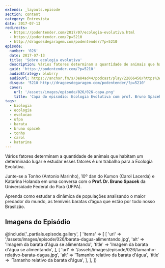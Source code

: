 ```yaml
---
extends: _layouts.episode
section: content
category: Entrevista
date: 2017-07-13
redirects:
  - https://podentender.com/2017/07/ecologia-evolutiva.html
  - https://podentender.com/?p=5210
  - http://dragoesdegaragem.com/podentender/?p=5210
episode:
  number: '026'
  date: 2017-07-13
  title: 'Sobre ecologia evolutiva'
  description: Vários fatores determinam a quantidade de animais que habitam um determinado lugar e estudar esses fatores é um trabalho para a Ecologia Evolutiva.  
  guid: 'https://podentender.com/?p=5210'
  audioStrategy: blubrry
  audioUrl: https://anchor.fm/s/3e84ad44/podcast/play/22066450/https%3A%2F%2Fd3ctxlq1ktw2nl.cloudfront.net%2Fstaging%2F2020-10-3%2F125107023-44100-2-670fffe3edbbd0d3.mp3
  disqus: '5210 http://dragoesdegaragem.com/podentender/?p=5210'
  cover:
    url: '/assets/images/episode/026/026-capa.png'
    title: 'Capa do episódio: Ecologia Evolutiva com prof. Bruno Spacek da Universidade Federal do Pará'  
tags:
  - biologia
  - ecologia
  - evolucao
  - ufpa
  - barata
  - bruno spacek
  - tonho
  - carol
  - katarina
---
```

Vários fatores determinam a quantidade de animais que habitam um determinado lugar e estudar esses
fatores é um trabalho para a Ecologia Evolutiva.

Junte-se a Tonho (Antonio Marinho), 10º dan do Kumon (Carol Lacerda) e Katarina Holanda em uma
conversa com o **Prof. Dr. Bruno Spacek** da Universidade Federal do Pará (UFPA).

Aprenda como estudar a dinâmica de populações analisando o maior predador do mundo,
as temíveis baratas d’água que estão por todo nosso Brasilzão.

## Imagens do Episódio

@include('_partials.episode.gallery', [
    'items' => [
        [
            'url' => '/assets/images/episode/026/barata-dagua-alimentando.jpg',
            'alt' => 'Imagem da barata d\'água se alimentando',
            'title' => 'Imagem da barata d\'água se alimentando',
        ],
        [
            'url' => '/assets/images/episode/026/tamanho-relativo-barata-dagua.jpg',
            'alt' => 'Tamanho relativo da barata d\'água',
            'title' => 'Tamanho relativo da barata d\'água',
        ],
    ],
])
